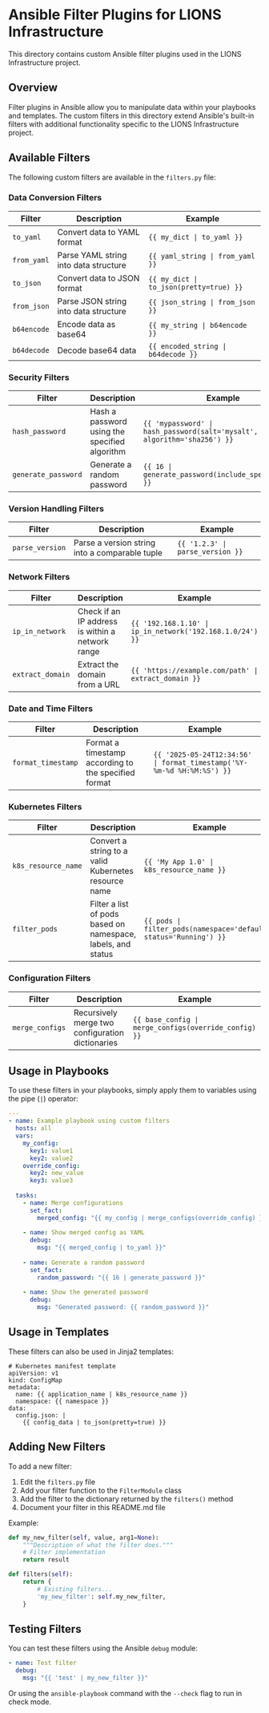 # Ansible Filter Plugins for LIONS Infrastructure

This directory contains custom Ansible filter plugins used in the LIONS Infrastructure project.

## Overview

Filter plugins in Ansible allow you to manipulate data within your playbooks and templates. The custom filters in this directory extend Ansible's built-in filters with additional functionality specific to the LIONS Infrastructure project.

## Available Filters

The following custom filters are available in the `filters.py` file:

### Data Conversion Filters

| Filter | Description | Example |
|--------|-------------|---------|
| `to_yaml` | Convert data to YAML format | `{{ my_dict \| to_yaml }}` |
| `from_yaml` | Parse YAML string into data structure | `{{ yaml_string \| from_yaml }}` |
| `to_json` | Convert data to JSON format | `{{ my_dict \| to_json(pretty=true) }}` |
| `from_json` | Parse JSON string into data structure | `{{ json_string \| from_json }}` |
| `b64encode` | Encode data as base64 | `{{ my_string \| b64encode }}` |
| `b64decode` | Decode base64 data | `{{ encoded_string \| b64decode }}` |

### Security Filters

| Filter | Description | Example |
|--------|-------------|---------|
| `hash_password` | Hash a password using the specified algorithm | `{{ 'mypassword' \| hash_password(salt='mysalt', algorithm='sha256') }}` |
| `generate_password` | Generate a random password | `{{ 16 \| generate_password(include_special=true) }}` |

### Version Handling Filters

| Filter | Description | Example |
|--------|-------------|---------|
| `parse_version` | Parse a version string into a comparable tuple | `{{ '1.2.3' \| parse_version }}` |

### Network Filters

| Filter | Description | Example |
|--------|-------------|---------|
| `ip_in_network` | Check if an IP address is within a network range | `{{ '192.168.1.10' \| ip_in_network('192.168.1.0/24') }}` |
| `extract_domain` | Extract the domain from a URL | `{{ 'https://example.com/path' \| extract_domain }}` |

### Date and Time Filters

| Filter | Description | Example |
|--------|-------------|---------|
| `format_timestamp` | Format a timestamp according to the specified format | `{{ '2025-05-24T12:34:56' \| format_timestamp('%Y-%m-%d %H:%M:%S') }}` |

### Kubernetes Filters

| Filter | Description | Example |
|--------|-------------|---------|
| `k8s_resource_name` | Convert a string to a valid Kubernetes resource name | `{{ 'My App 1.0' \| k8s_resource_name }}` |
| `filter_pods` | Filter a list of pods based on namespace, labels, and status | `{{ pods \| filter_pods(namespace='default', status='Running') }}` |

### Configuration Filters

| Filter | Description | Example |
|--------|-------------|---------|
| `merge_configs` | Recursively merge two configuration dictionaries | `{{ base_config \| merge_configs(override_config) }}` |

## Usage in Playbooks

To use these filters in your playbooks, simply apply them to variables using the pipe (`|`) operator:

```yaml
---
- name: Example playbook using custom filters
  hosts: all
  vars:
    my_config:
      key1: value1
      key2: value2
    override_config:
      key2: new_value
      key3: value3
  
  tasks:
    - name: Merge configurations
      set_fact:
        merged_config: "{{ my_config | merge_configs(override_config) }}"
    
    - name: Show merged config as YAML
      debug:
        msg: "{{ merged_config | to_yaml }}"
    
    - name: Generate a random password
      set_fact:
        random_password: "{{ 16 | generate_password }}"
    
    - name: Show the generated password
      debug:
        msg: "Generated password: {{ random_password }}"
```

## Usage in Templates

These filters can also be used in Jinja2 templates:

```jinja
# Kubernetes manifest template
apiVersion: v1
kind: ConfigMap
metadata:
  name: {{ application_name | k8s_resource_name }}
  namespace: {{ namespace }}
data:
  config.json: |
    {{ config_data | to_json(pretty=true) }}
```

## Adding New Filters

To add a new filter:

1. Edit the `filters.py` file
2. Add your filter function to the `FilterModule` class
3. Add the filter to the dictionary returned by the `filters()` method
4. Document your filter in this README.md file

Example:

```python
def my_new_filter(self, value, arg1=None):
    """Description of what the filter does."""
    # Filter implementation
    return result

def filters(self):
    return {
        # Existing filters...
        'my_new_filter': self.my_new_filter,
    }
```

## Testing Filters

You can test these filters using the Ansible `debug` module:

```yaml
- name: Test filter
  debug:
    msg: "{{ 'test' | my_new_filter }}"
```

Or using the `ansible-playbook` command with the `--check` flag to run in check mode.